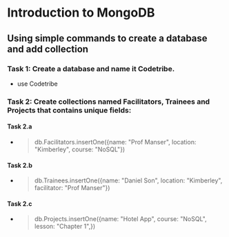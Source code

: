 # Introduction to MongoDB

## Using simple commands to create a database and add collection

### Task 1: Create a database and name it Codetribe.

- use Codetribe

### Task 2: Create collections named Facilitators, Trainees and Projects that contains unique fields:

#### Task 2.a

- > db.Facilitators.insertOne({name: "Prof Manser", location: "Kimberley", course: "NoSQL"})

#### Task 2.b

- > db.Trainees.insertOne({name: "Daniel Son", location: "Kimberley", facilitator: "Prof Manser"})

#### Task 2.c

- > db.Projects.insertOne({name: "Hotel App", course: "NoSQL", lesson: "Chapter 1",})
